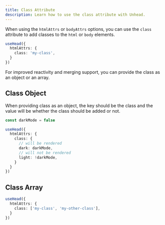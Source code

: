 ```yaml
---
title: Class Attribute
description: Learn how to use the class attribute with Unhead.
---
```


When using the `htmlAttrs` or `bodyAttrs` options, you can use the `class` attribute to add classes to the `html` or `body` elements.

```ts
useHead({
  htmlAttrs: {
    class: 'my-class',
  }
})
```

For improved reactivity and merging support, you can provide the class as an object or an array.

## Class Object

When providing class as an object, the key should be the class and the value will be whether the class should be added or not.

```ts
const darkMode = false

useHead({
  htmlAttrs: {
    class: {
      // will be rendered
      dark: darkMode,
      // will not be rendered
      light: !darkMode,
    }
  }
})
```

## Class Array

```ts
useHead({
  htmlAttrs: {
    class: ['my-class', 'my-other-class'],
  }
})
```
